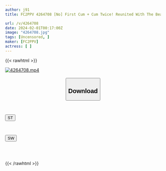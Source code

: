 ```yaml
---
author: j91
title: FC2PPV 4264708 [No] First Cum + Cum Twice! Reunited With The Beautiful Calligraphy Class Teacher Who Is Beautiful And Has Black And White Hair! The First Half Is A Blowjob And Cum Swallowing, Then A Raw Creampie In The Bath. In The Second Half, Creampie With Pile Driving Piston Fuck While Wearing Knee Highs *Bonus High Resolution

url: /v/4264708
date: 2024-02-01T00:17:00Z
image: "4264708.jpg"
tags: [Uncensored, ]
maker: [FC2PPV]
actress: [ ]
---
```



{{< rawhtml >}}

<div class="video" data-videoid="ogWG3xd7MZC39b">
    <a href="javascript:;">
        <img src="/v/4264708/4264708.jpg" width="WIDTH" height="HEIGHT" alt="4264708.mp4" loading="lazy">
    </a>
</div>

<script type="text/javascript" src="https://j91.asia/asset/on-demand-st.js"></script>

<br>
  <link rel="stylesheet" href="https://j91.asia/asset/bs5.css">
  
  <center>
  <button class="btn btn-primary" type="button" data-bs-toggle="collapse" data-bs-target=".multi-collapse" aria-expanded="false" aria-controls="multiCollapseExample1 multiCollapseExample2"><h2>Download</h2></button></center>
</p>
<div class="row">
  <div class="col">
    <div class="collapse multi-collapse" id="multiCollapseExample1">
      <div class="card card-body">
	      	      <br>
<div class="buttons">  
<p><a href="https://streamtape.to/v/ogWG3xd7MZC39b" target="_blank"><button class="btn-hover color-3"><i class="fa fa-download"></i> ST</button></a></p></div>
    </div>
  </div>
</div>
  <div class="col">
    <div class="collapse multi-collapse" id="multiCollapseExample2">
      <div class="card card-body">
	      <br>
<div class="buttons">
<p><a href="https://flaswish.com/pfxsfzujhhbo" target="_blank"><button class="btn-hover color-2"><i class="fa fa-download"></i> SW</button></a></p></div>
<br><br>
      </div>
    </div>
  </div>
</div>

{{< /rawhtml >}}